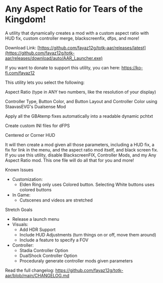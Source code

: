 # Any Aspect Ratio for Tears of the Kingdom!
A utility that dynamically creates a mod with a custom aspect ratio with HUD fix, custom controller merge, blackscreenfix, dfps, and more!

Download Link: [https://github.com/fayaz12g/totk-aar/releases/latest](https://github.com/fayaz12g/totk-aar/releases/download/auto/AAR_Launcher.exe)

If you want to donate to support this utility, you can here: https://ko-fi.com/fayaz12

This utility lets you select the following:

Aspect Ratio (type in ANY two numbers, like the resolution of your display)

Controller Type, Button Color, and Button Layout and Controller Color using StaavasEVG's Dualsense Mod

Apply all the GBAtemp fixes automatically into a readable dynamic pchtxt

Create custom INI files for dFPS

Centered or Corner HUD


It will then create a mod given all those parameters, including a HUD fix, a fix for link in the menu, and the aspect ratio mod itself, and black screen fix. If you use this utility, disable BlackscreenFIX, Controller Mods, and my Any Aspect Ratio mod. This one file will do all that for you and more!


Known Issues
- Customization:
  - Elden Ring only uses Colored button. Selecting White buttons uses colored buttons
- In Game:
  - Cutscenes and videos are stretched


Stretch Goals
- Release a launch menu
- Visuals:
  - Add HDR Support
  - Include HUD Adjustments (turn things on or off, move them around)
  - Include a feature to specify a FOV
- Controller:
  - Stadia Controller Option
  - DualShock Controller Option
  - Proceduraly generate controller mods given parameters

Read the full changelog: https://github.com/fayaz12g/totk-aar/blob/main/CHANGELOG.md
